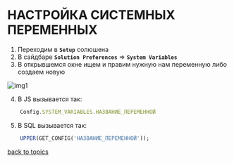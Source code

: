 # НАСТРОЙКА СИСТЕМНЫХ ПЕРЕМЕННЫХ

1. Переходим в **`Setup`** солюшена
2. В сайдбаре **`Solution Preferences`** => **`System Variables`**
3. В открывшемся окне ищем и правим нужную нам переменную либо создаем новую

![img1](https://github.com/CrappyCodeMaker/ECCENTEX-KNOWLEGE/blob/main/Content/6%20Localization/IMG/1.png?raw=true)

4. В JS вызывается так:

```JavaScript
    Config.SYSTEM_VARIABLES.НАЗВАНИЕ_ПЕРЕМЕННОЙ
```


5. В SQL  вызывается так:

```SQL
    UPPER(GET_CONFIG('НАЗВАНИЕ_ПЕРЕМЕННОЙ'));
```



[back to topics](https://github.com/CrappyCodeMaker/ECCENTEX-KNOWLEGE/blob/main/Content/0%20Topics/README.md)